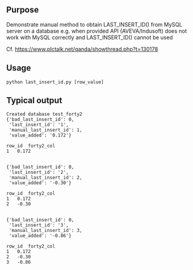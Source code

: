 ## Purpose

Demonstrate manual method to obtain LAST_INSERT_ID() from MySQL server on a database e.g. when provided API (AVEVA/Indusoft) does not work with MySQL correctly and LAST_INSERT_ID() cannot be used

Cf. https://www.plctalk.net/qanda/showthread.php?t=130178

## Usage

    python last_insert_id.py [row_value]

## Typical output

    Created database test_forty2
    {'bad_last_insert_id': 0,
     'last_insert_id': '1',
     'manual_last_insert_id': 1,
     'value_added': '0.172'}

    row_id	forty2_col
    1	0.172


    {'bad_last_insert_id': 0,
     'last_insert_id': '2',
     'manual_last_insert_id': 2,
     'value_added': '-0.30'}

    row_id	forty2_col
    1	0.172
    2	-0.30


    {'bad_last_insert_id': 0,
     'last_insert_id': '3',
     'manual_last_insert_id': 3,
     'value_added': '-0.86'}

    row_id	forty2_col
    1	0.172
    2	-0.30
    3	-0.86

